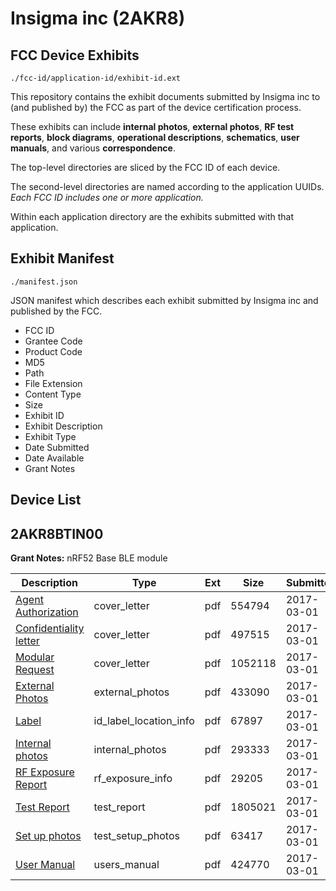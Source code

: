 # Insigma inc (2AKR8)
## FCC Device Exhibits

```
./fcc-id/application-id/exhibit-id.ext
```

This repository contains the exhibit documents submitted by Insigma inc to (and published by) the FCC as part of the device certification process.

These exhibits can include **internal photos**, **external photos**, **RF test reports**, **block diagrams**, **operational descriptions**, **schematics**, **user manuals**, and various **correspondence**.

The top-level directories are sliced by the FCC ID of each device.

The second-level directories are named according to the application UUIDs. *Each FCC ID includes one or more application.*

Within each application directory are the exhibits submitted with that application. 

## Exhibit Manifest

```
./manifest.json
```

JSON manifest which describes each exhibit submitted by Insigma inc and published by the FCC.

- FCC ID
- Grantee Code
- Product Code
- MD5
- Path
- File Extension
- Content Type
- Size
- Exhibit ID
- Exhibit Description
- Exhibit Type
- Date Submitted
- Date Available
- Grant Notes

## Device List
## 2AKR8BTIN00
**Grant Notes:** nRF52 Base BLE module

| Description | Type | Ext | Size | Submitted | Available |
| ----------- | ---- | --- | ---- | --------- | --------- |
| [Agent Authorization](2AKR8BTIN00/4440571cab4fd34b278ac3104e767d94/3300425.pdf) | cover_letter | pdf | 554794 | 2017-03-01 | 2017-03-01 |
| [Confidentiality letter](2AKR8BTIN00/4440571cab4fd34b278ac3104e767d94/3300431.pdf) | cover_letter | pdf | 497515 | 2017-03-01 | 2017-03-01 |
| [Modular Request](2AKR8BTIN00/4440571cab4fd34b278ac3104e767d94/3300446.pdf) | cover_letter | pdf | 1052118 | 2017-03-01 | 2017-03-01 |
| [External Photos](2AKR8BTIN00/4440571cab4fd34b278ac3104e767d94/3300432.pdf) | external_photos | pdf | 433090 | 2017-03-01 | 2017-03-01 |
| [Label](2AKR8BTIN00/4440571cab4fd34b278ac3104e767d94/3300436.pdf) | id_label_location_info | pdf | 67897 | 2017-03-01 | 2017-03-01 |
| [Internal photos](2AKR8BTIN00/4440571cab4fd34b278ac3104e767d94/3300434.pdf) | internal_photos | pdf | 293333 | 2017-03-01 | 2017-03-01 |
| [RF Exposure Report](2AKR8BTIN00/4440571cab4fd34b278ac3104e767d94/3300444.pdf) | rf_exposure_info | pdf | 29205 | 2017-03-01 | 2017-03-01 |
| [Test Report](2AKR8BTIN00/4440571cab4fd34b278ac3104e767d94/3300447.pdf) | test_report | pdf | 1805021 | 2017-03-01 | 2017-03-01 |
| [Set up photos](2AKR8BTIN00/4440571cab4fd34b278ac3104e767d94/3300450.pdf) | test_setup_photos | pdf | 63417 | 2017-03-01 | 2017-03-01 |
| [User Manual](2AKR8BTIN00/4440571cab4fd34b278ac3104e767d94/3300451.pdf) | users_manual | pdf | 424770 | 2017-03-01 | 2017-03-01 |
